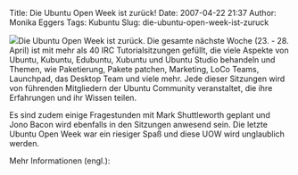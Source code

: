 Title: Die Ubuntu Open Week ist zurück!
Date: 2007-04-22 21:37
Author: Monika Eggers
Tags: Kubuntu
Slug: die-ubuntu-open-week-ist-zuruck

![](http://www.kubuntu-de.org/files/ubuntu-openweek-small.png)Die Ubuntu
Open Week ist zurück. Die gesamte nächste Woche (23. - 28. April) ist
mit mehr als 40 IRC Tutorialsitzungen gefüllt, die viele Aspekte von
Ubuntu, Kubuntu, Edubuntu, Xubuntu und Ubuntu Studio behandeln und
Themen, wie Paketierung, Pakete patchen, Marketing, LoCo Teams,
Launchpad, das Desktop Team und viele mehr. Jede dieser Sitzungen wird
von führenden Mitgliedern der Ubuntu Community veranstaltet, die ihre
Erfahrungen und ihr Wissen teilen.

</p>
Es sind zudem einige Fragestunden mit Mark Shuttleworth geplant und Jono
Bacon wird ebenfalls in den Sitzungen anwesend sein. Die letzte Ubuntu
Open Week war ein riesiger Spaß und diese UOW wird unglaublich werden.

</p>
Mehr Informationen (engl.): <https://wiki.ubuntu.com/UbuntuOpenWeek>

</p>
<!--break--><!--break-->
